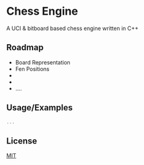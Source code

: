 
# Chess Engine

A UCI & bitboard based chess engine written in C++


## Roadmap

- Board Representation
- Fen Positions
-
-
- ....



## Usage/Examples

```C++
...
```


## License

[MIT](https://choosealicense.com/licenses/mit/)

